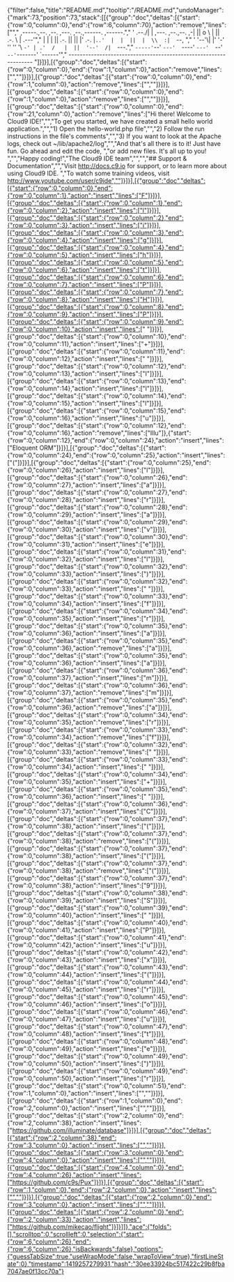 {"filter":false,"title":"README.md","tooltip":"/README.md","undoManager":{"mark":73,"position":73,"stack":[[{"group":"doc","deltas":[{"start":{"row":0,"column":0},"end":{"row":6,"column":70},"action":"remove","lines":["","     ,-----.,--.                  ,--. ,---.   ,--.,------.  ,------.","    '  .--./|  | ,---. ,--.,--. ,-|  || o   \\  |  ||  .-.  \\ |  .---'","    |  |    |  || .-. ||  ||  |' .-. |`..'  |  |  ||  |  \\  :|  `--, ","    '  '--'\\|  |' '-' ''  ''  '\\ `-' | .'  /   |  ||  '--'  /|  `---.","     `-----'`--' `---'  `----'  `---'  `--'    `--'`-------' `------'","    ----------------------------------------------------------------- "]}]}],[{"group":"doc","deltas":[{"start":{"row":0,"column":0},"end":{"row":1,"column":0},"action":"remove","lines":["",""]}]}],[{"group":"doc","deltas":[{"start":{"row":0,"column":0},"end":{"row":1,"column":0},"action":"remove","lines":["",""]}]}],[{"group":"doc","deltas":[{"start":{"row":0,"column":0},"end":{"row":1,"column":0},"action":"remove","lines":["",""]}]}],[{"group":"doc","deltas":[{"start":{"row":0,"column":0},"end":{"row":21,"column":0},"action":"remove","lines":["Hi there! Welcome to Cloud9 IDE!","","To get you started, we have created a small hello world application.","","1) Open the hello-world.php file","","2) Follow the run instructions in the file's comments","","3) If you want to look at the Apache logs, check out ~/lib/apache2/log","","And that's all there is to it! Just have fun. Go ahead and edit the code, ","or add new files. It's all up to you! ","","Happy coding!","The Cloud9 IDE team","","","## Support & Documentation","","Visit http://docs.c9.io for support, or to learn more about using Cloud9 IDE. ","To watch some training videos, visit http://www.youtube.com/user/c9ide",""]}]}],[{"group":"doc","deltas":[{"start":{"row":0,"column":0},"end":{"row":0,"column":1},"action":"insert","lines":["F"]}]}],[{"group":"doc","deltas":[{"start":{"row":0,"column":1},"end":{"row":0,"column":2},"action":"insert","lines":["l"]}]}],[{"group":"doc","deltas":[{"start":{"row":0,"column":2},"end":{"row":0,"column":3},"action":"insert","lines":["i"]}]}],[{"group":"doc","deltas":[{"start":{"row":0,"column":3},"end":{"row":0,"column":4},"action":"insert","lines":["g"]}]}],[{"group":"doc","deltas":[{"start":{"row":0,"column":4},"end":{"row":0,"column":5},"action":"insert","lines":["h"]}]}],[{"group":"doc","deltas":[{"start":{"row":0,"column":5},"end":{"row":0,"column":6},"action":"insert","lines":["t"]}]}],[{"group":"doc","deltas":[{"start":{"row":0,"column":6},"end":{"row":0,"column":7},"action":"insert","lines":["P"]}]}],[{"group":"doc","deltas":[{"start":{"row":0,"column":7},"end":{"row":0,"column":8},"action":"insert","lines":["H"]}]}],[{"group":"doc","deltas":[{"start":{"row":0,"column":8},"end":{"row":0,"column":9},"action":"insert","lines":["P"]}]}],[{"group":"doc","deltas":[{"start":{"row":0,"column":9},"end":{"row":0,"column":10},"action":"insert","lines":[" "]}]}],[{"group":"doc","deltas":[{"start":{"row":0,"column":10},"end":{"row":0,"column":11},"action":"insert","lines":["+"]}]}],[{"group":"doc","deltas":[{"start":{"row":0,"column":11},"end":{"row":0,"column":12},"action":"insert","lines":[" "]}]}],[{"group":"doc","deltas":[{"start":{"row":0,"column":12},"end":{"row":0,"column":13},"action":"insert","lines":["I"]}]}],[{"group":"doc","deltas":[{"start":{"row":0,"column":13},"end":{"row":0,"column":14},"action":"insert","lines":["l"]}]}],[{"group":"doc","deltas":[{"start":{"row":0,"column":14},"end":{"row":0,"column":15},"action":"insert","lines":["l"]}]}],[{"group":"doc","deltas":[{"start":{"row":0,"column":15},"end":{"row":0,"column":16},"action":"insert","lines":["u"]}]}],[{"group":"doc","deltas":[{"start":{"row":0,"column":12},"end":{"row":0,"column":16},"action":"remove","lines":["Illu"]},{"start":{"row":0,"column":12},"end":{"row":0,"column":24},"action":"insert","lines":["Eloquent ORM"]}]}],[{"group":"doc","deltas":[{"start":{"row":0,"column":24},"end":{"row":0,"column":25},"action":"insert","lines":["("]}]}],[{"group":"doc","deltas":[{"start":{"row":0,"column":25},"end":{"row":0,"column":26},"action":"insert","lines":["l"]}]}],[{"group":"doc","deltas":[{"start":{"row":0,"column":26},"end":{"row":0,"column":27},"action":"insert","lines":["a"]}]}],[{"group":"doc","deltas":[{"start":{"row":0,"column":27},"end":{"row":0,"column":28},"action":"insert","lines":["r"]}]}],[{"group":"doc","deltas":[{"start":{"row":0,"column":28},"end":{"row":0,"column":29},"action":"insert","lines":["a"]}]}],[{"group":"doc","deltas":[{"start":{"row":0,"column":29},"end":{"row":0,"column":30},"action":"insert","lines":["v"]}]}],[{"group":"doc","deltas":[{"start":{"row":0,"column":30},"end":{"row":0,"column":31},"action":"insert","lines":["e"]}]}],[{"group":"doc","deltas":[{"start":{"row":0,"column":31},"end":{"row":0,"column":32},"action":"insert","lines":["l"]}]}],[{"group":"doc","deltas":[{"start":{"row":0,"column":32},"end":{"row":0,"column":33},"action":"insert","lines":[")"]}]}],[{"group":"doc","deltas":[{"start":{"row":0,"column":32},"end":{"row":0,"column":33},"action":"insert","lines":[" "]}]}],[{"group":"doc","deltas":[{"start":{"row":0,"column":33},"end":{"row":0,"column":34},"action":"insert","lines":["f"]}]}],[{"group":"doc","deltas":[{"start":{"row":0,"column":34},"end":{"row":0,"column":35},"action":"insert","lines":["r"]}]}],[{"group":"doc","deltas":[{"start":{"row":0,"column":35},"end":{"row":0,"column":36},"action":"insert","lines":["a"]}]}],[{"group":"doc","deltas":[{"start":{"row":0,"column":35},"end":{"row":0,"column":36},"action":"remove","lines":["a"]}]}],[{"group":"doc","deltas":[{"start":{"row":0,"column":35},"end":{"row":0,"column":36},"action":"insert","lines":["a"]}]}],[{"group":"doc","deltas":[{"start":{"row":0,"column":36},"end":{"row":0,"column":37},"action":"insert","lines":["m"]}]}],[{"group":"doc","deltas":[{"start":{"row":0,"column":36},"end":{"row":0,"column":37},"action":"remove","lines":["m"]}]}],[{"group":"doc","deltas":[{"start":{"row":0,"column":35},"end":{"row":0,"column":36},"action":"remove","lines":["a"]}]}],[{"group":"doc","deltas":[{"start":{"row":0,"column":34},"end":{"row":0,"column":35},"action":"remove","lines":["r"]}]}],[{"group":"doc","deltas":[{"start":{"row":0,"column":33},"end":{"row":0,"column":34},"action":"remove","lines":["f"]}]}],[{"group":"doc","deltas":[{"start":{"row":0,"column":32},"end":{"row":0,"column":33},"action":"remove","lines":[" "]}]}],[{"group":"doc","deltas":[{"start":{"row":0,"column":33},"end":{"row":0,"column":34},"action":"insert","lines":[" "]}]}],[{"group":"doc","deltas":[{"start":{"row":0,"column":34},"end":{"row":0,"column":35},"action":"insert","lines":["+"]}]}],[{"group":"doc","deltas":[{"start":{"row":0,"column":35},"end":{"row":0,"column":36},"action":"insert","lines":[" "]}]}],[{"group":"doc","deltas":[{"start":{"row":0,"column":36},"end":{"row":0,"column":37},"action":"insert","lines":["C"]}]}],[{"group":"doc","deltas":[{"start":{"row":0,"column":37},"end":{"row":0,"column":38},"action":"insert","lines":["("]}]}],[{"group":"doc","deltas":[{"start":{"row":0,"column":37},"end":{"row":0,"column":38},"action":"remove","lines":["("]}]}],[{"group":"doc","deltas":[{"start":{"row":0,"column":37},"end":{"row":0,"column":38},"action":"insert","lines":["("]}]}],[{"group":"doc","deltas":[{"start":{"row":0,"column":37},"end":{"row":0,"column":38},"action":"remove","lines":["("]}]}],[{"group":"doc","deltas":[{"start":{"row":0,"column":37},"end":{"row":0,"column":38},"action":"insert","lines":["9"]}]}],[{"group":"doc","deltas":[{"start":{"row":0,"column":38},"end":{"row":0,"column":39},"action":"insert","lines":["S"]}]}],[{"group":"doc","deltas":[{"start":{"row":0,"column":39},"end":{"row":0,"column":40},"action":"insert","lines":[" "]}]}],[{"group":"doc","deltas":[{"start":{"row":0,"column":40},"end":{"row":0,"column":41},"action":"insert","lines":["P"]}]}],[{"group":"doc","deltas":[{"start":{"row":0,"column":41},"end":{"row":0,"column":42},"action":"insert","lines":["u"]}]}],[{"group":"doc","deltas":[{"start":{"row":0,"column":42},"end":{"row":0,"column":43},"action":"insert","lines":["x"]}]}],[{"group":"doc","deltas":[{"start":{"row":0,"column":43},"end":{"row":0,"column":44},"action":"insert","lines":["("]}]}],[{"group":"doc","deltas":[{"start":{"row":0,"column":44},"end":{"row":0,"column":45},"action":"insert","lines":["r"]}]}],[{"group":"doc","deltas":[{"start":{"row":0,"column":45},"end":{"row":0,"column":46},"action":"insert","lines":["o"]}]}],[{"group":"doc","deltas":[{"start":{"row":0,"column":46},"end":{"row":0,"column":47},"action":"insert","lines":["u"]}]}],[{"group":"doc","deltas":[{"start":{"row":0,"column":47},"end":{"row":0,"column":48},"action":"insert","lines":["t"]}]}],[{"group":"doc","deltas":[{"start":{"row":0,"column":48},"end":{"row":0,"column":49},"action":"insert","lines":["e"]}]}],[{"group":"doc","deltas":[{"start":{"row":0,"column":49},"end":{"row":0,"column":50},"action":"insert","lines":[")"]}]}],[{"group":"doc","deltas":[{"start":{"row":0,"column":49},"end":{"row":0,"column":50},"action":"insert","lines":["r"]}]}],[{"group":"doc","deltas":[{"start":{"row":0,"column":51},"end":{"row":1,"column":0},"action":"insert","lines":["",""]}]}],[{"group":"doc","deltas":[{"start":{"row":1,"column":0},"end":{"row":2,"column":0},"action":"insert","lines":["",""]}]}],[{"group":"doc","deltas":[{"start":{"row":2,"column":0},"end":{"row":2,"column":38},"action":"insert","lines":["https://github.com/illuminate/database"]}]}],[{"group":"doc","deltas":[{"start":{"row":2,"column":38},"end":{"row":3,"column":0},"action":"insert","lines":["",""]}]}],[{"group":"doc","deltas":[{"start":{"row":3,"column":0},"end":{"row":4,"column":0},"action":"insert","lines":["",""]}]}],[{"group":"doc","deltas":[{"start":{"row":4,"column":0},"end":{"row":4,"column":26},"action":"insert","lines":["https://github.com/c9s/Pux"]}]}],[{"group":"doc","deltas":[{"start":{"row":1,"column":0},"end":{"row":2,"column":0},"action":"insert","lines":["",""]}]}],[{"group":"doc","deltas":[{"start":{"row":2,"column":0},"end":{"row":3,"column":0},"action":"insert","lines":["",""]}]}],[{"group":"doc","deltas":[{"start":{"row":2,"column":0},"end":{"row":2,"column":33},"action":"insert","lines":["https://github.com/mikecao/flight"]}]}]]},"ace":{"folds":[],"scrolltop":0,"scrollleft":0,"selection":{"start":{"row":6,"column":26},"end":{"row":6,"column":26},"isBackwards":false},"options":{"guessTabSize":true,"useWrapMode":false,"wrapToView":true},"firstLineState":0},"timestamp":1419257279931,"hash":"30ee33924bc517422c29b8fba7047ae0f13cc70a"}